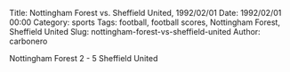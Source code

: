 Title: Nottingham Forest vs. Sheffield United, 1992/02/01
Date: 1992/02/01 00:00
Category: sports
Tags: football, football scores, Nottingham Forest, Sheffield United
Slug: nottingham-forest-vs-sheffield-united
Author: carbonero


Nottingham Forest 2 - 5 Sheffield United
